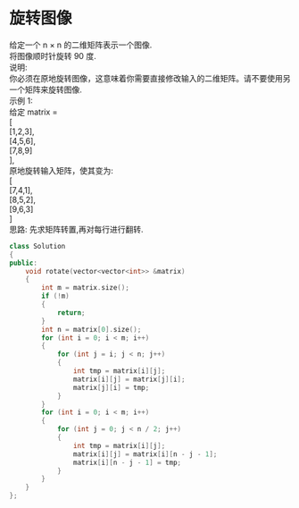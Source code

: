# 旋转图像
给定一个 n × n 的二维矩阵表示一个图像. <br>
将图像顺时针旋转 90 度. <br>
说明: <br>
你必须在原地旋转图像，这意味着你需要直接修改输入的二维矩阵。请不要使用另一个矩阵来旋转图像. <br>
示例 1: <br>
给定 matrix = <br> 
[ <br>
  [1,2,3], <br>
  [4,5,6], <br>
  [7,8,9] <br>
], <br>
原地旋转输入矩阵，使其变为: <br>
[ <br>
  [7,4,1], <br>
  [8,5,2], <br>
  [9,6,3] <br>
]  <br>
思路: 先求矩阵转置,再对每行进行翻转.<br>
```cpp
class Solution
{
public:
    void rotate(vector<vector<int>> &matrix)
    {
        int m = matrix.size();
        if (!m)
        {
            return;
        }
        int n = matrix[0].size();
        for (int i = 0; i < m; i++)
        {
            for (int j = i; j < n; j++)
            {
                int tmp = matrix[i][j];
                matrix[i][j] = matrix[j][i];
                matrix[j][i] = tmp;
            }
        }
        for (int i = 0; i < m; i++)
        {
            for (int j = 0; j < n / 2; j++)
            {
                int tmp = matrix[i][j];
                matrix[i][j] = matrix[i][n - j - 1];
                matrix[i][n - j - 1] = tmp;
            }
        }
    }
};
```
